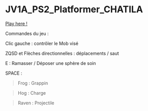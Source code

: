 # JV1A_PS2_Platformer_CHATILA

[Play here !](https://doerys.github.io/JV1A_PS2_Platformer_CHATILA/)

Commandes du jeu : 

Clic gauche : contrôler le Mob visé

ZQSD et Flèches directionnelles : déplacements / saut

E : Ramasser / Déposer une sphère de soin

SPACE : 

> Frog : Grappin

> Hog : Charge

> Raven : Projectile
